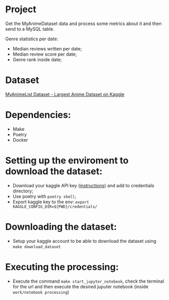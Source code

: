 # Project
Get the MyAnimeDataset data and process some metrics about it and then send to a MySQL table.

Genre statistics per date:
* Median reviews written per date;
* Median review score per date;
* Genre rank inside date;

# Dataset
[MyAnimeList Dataset - Largest Anime Dataset on Kaggle](https://www.kaggle.com/datasets/svanoo/myanimelist-dataset)

# Dependencies:
* Make
* Poetry
* Docker

# Setting up the enviroment to download the dataset:
* Download your kaggle API key ([instructions](https://www.kaggle.com/docs/api)) and add to credentials directory;
* Use poetry with `poetry shell`;
* Export kaggle key to the env: `export  KAGGLE_CONFIG_DIR=${PWD}/credentials/` 

# Downloading the dataset:
* Setup your kaggle account to be able to download the dataset using `make download_dataset`

# Executing the processing:
* Execute the command `make start_jupyter_notebook`, check the terminal for the url and then execute the desired juputer notebook (inside `work/notebook processing`)
